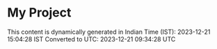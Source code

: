 # My Project

This content is dynamically generated in Indian Time (IST): 2023-12-21 15:04:28 IST
Converted to UTC: 2023-12-21 09:34:28 UTC
